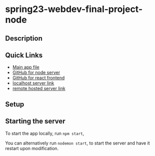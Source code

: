 # spring23-webdev-final-project-node #

## Description ##


## Quick Links ##
- [Main app file](./app.js)
- [GitHub for node server](https://github.com/abstewart/spring23-webdev-final-project-node)
- [GitHub for react frontend](https://github.com/abstewart/spring23-webdev-final-project)
- [localhost server link](http://localhost:4000/)
- [remote hosted server link](https://spring23-webdev-final-project-node.onrender.com/)

## Setup ##

## Starting the server ##
To start the app locally, run `npm start`,

You can alternatively run `nodemon start`, to start the server and 
have it restart upon modification.